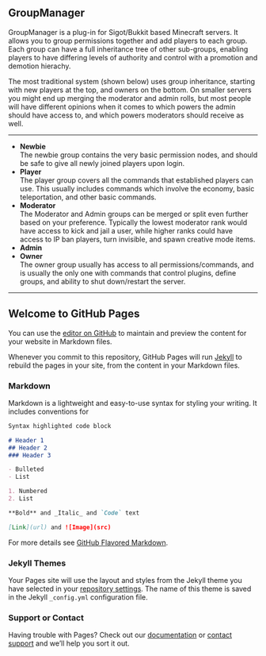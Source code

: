 ## GroupManager

GroupManager is a plug-in for Sigot/Bukkit based Minecraft servers. It allows you to group permissions together and add players to each group. Each group can have a full inheritance tree of other sub-groups, enabling players to have differing levels of authority and control with a promotion and demotion hierachy.

The most traditional system (shown below) uses group inheritance, starting with new players at the top, and owners on the bottom. On smaller servers you might end up merging the moderator and admin rolls, but most people will have different opinions when it comes to which powers the admin should have access to, and which powers moderators should receive as well.
___
- **Newbie**  
The newbie group contains the very basic permission nodes, and should be safe to give all newly joined players upon login.
- **Player**  
The player group covers all the commands that established players can use. This usually includes	commands which involve the economy, basic teleportation, and other basic commands.
- **Moderator**  
The Moderator and Admin groups can be merged or split even further based on your preference. Typically the lowest moderator rank would have access to kick and jail a user, while higher ranks could have access to IP ban players, turn invisible, and spawn creative mode items.
- **Admin**
- **Owner**  
The owner group usually has access to all permissions/commands, and is usually the only one with commands that control plugins, define groups, and ability to shut down/restart the server.
___

## Welcome to GitHub Pages
 
You can use the [editor on GitHub](https://github.com/ElgarL/GroupManager/edit/gh-pages/README.md) to maintain and preview the content for your website in Markdown files.

Whenever you commit to this repository, GitHub Pages will run [Jekyll](https://jekyllrb.com/) to rebuild the pages in your site, from the content in your Markdown files.

### Markdown

Markdown is a lightweight and easy-to-use syntax for styling your writing. It includes conventions for

```markdown
Syntax highlighted code block

# Header 1
## Header 2
### Header 3

- Bulleted
- List

1. Numbered
2. List

**Bold** and _Italic_ and `Code` text

[Link](url) and ![Image](src)
```

For more details see [GitHub Flavored Markdown](https://guides.github.com/features/mastering-markdown/).

### Jekyll Themes

Your Pages site will use the layout and styles from the Jekyll theme you have selected in your [repository settings](https://github.com/ElgarL/GroupManager/settings). The name of this theme is saved in the Jekyll `_config.yml` configuration file.

### Support or Contact

Having trouble with Pages? Check out our [documentation](https://help.github.com/categories/github-pages-basics/) or [contact support](https://github.com/contact) and we’ll help you sort it out.

